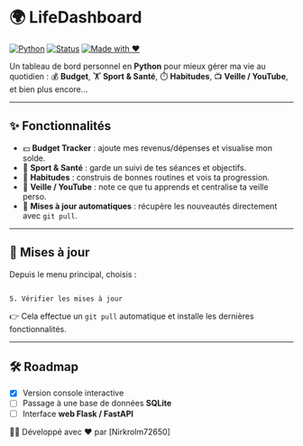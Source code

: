# 🌍 LifeDashboard

[![Python](https://img.shields.io/badge/python-3.10+-blue.svg)](https://www.python.org/)
[![Status](https://img.shields.io/badge/status-active-success.svg)]()
[![Made with ❤️](https://img.shields.io/badge/made%20with-❤️-red)]()

Un tableau de bord personnel en **Python** pour mieux gérer ma vie au quotidien :
💰 **Budget**, 🏋️ **Sport & Santé**, ⏱️ **Habitudes**, 📺 **Veille / YouTube**, et bien plus encore...

---

## ✨ Fonctionnalités

- 💵 **Budget Tracker** : ajoute mes revenus/dépenses et visualise mon solde.
- 🏃 **Sport & Santé** : garde un suivi de tes séances et objectifs.
- 📆 **Habitudes** : construis de bonnes routines et vois ta progression.
- 🔎 **Veille / YouTube** : note ce que tu apprends et centralise ta veille perso.
- 🔄 **Mises à jour automatiques** : récupère les nouveautés directement avec `git pull`.

---

## 🔄 Mises à jour

Depuis le menu principal, choisis :

```

5. Vérifier les mises à jour

```

👉 Cela effectue un `git pull` automatique et installe les dernières fonctionnalités.

---

## 🛠️ Roadmap

- [x] Version console interactive
- [ ] Passage à une base de données **SQLite**
- [ ] Interface **web Flask / FastAPI**

👨‍💻 Développé avec ❤️ par \[Nirkrolm72650]

```

```
